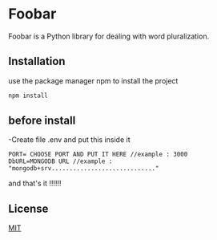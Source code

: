 # Foobar

Foobar is a Python library for dealing with word pluralization.

## Installation

use the package manager  npm to install the project
```bash
npm install 
```

## before install
 -Create file .env and put this inside it
 ```env
PORT= CHOOSE PORT AND PUT IT HERE //example : 3000
DbURL=MONGODB URL //example : "mongodb+srv............................."

 ```
and that's it !!!!!!
## License
[MIT](https://choosealicense.com/licenses/mit/)